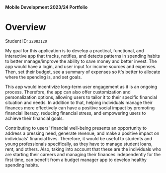 **Mobile Development 2023/24 Portfolio**
# Overview

Student ID: `22083120`

My goal for this application is to develop a practical, functional, and interactive app that tracks, notifies, and detects patterns in spending habits to better manage/improve the ability to save money and better invest. The app would have a login, and user input for income sources and expenses. Then, set their budget, see a summary of expenses so it's better to allocate where the spending is, and set goals.  

This app would incentivize long-term user engagement as it is an ongoing process. Therefore, the app can also offer customization and personalization options, allowing users to tailor it to their specific financial situation and needs. In addition to that, helping individuals manage their finances more effectively can have a positive social impact by promoting financial literacy, reducing financial stress, and empowering users to achieve their financial goals. 

Contributing to users' financial well-being presents an opportunity to address a pressing need, generate revenue, and make a positive impact on individuals' financial lives. Therefore, it would be useful to students and young professionals specifically, as they have to manage student loans, rent, and others. Also, taking into account that these are the individuals who are starting their careers and managing their finances independently for the first time, can benefit from a budget manager app to develop healthy spending habits.

<!-- 
Comments from Sandy:

This is a good start – you have the outlines of a target group and core functionality. Here are some suggestions for things to think about as you iterate on this idea:

1. I think this might benefit from a little scaling back of the motivation, and 'spending' those words on giving the reader a clearer idea of *how* the app will achieve its goals for users. Looking after money and understanding spending are clearly important things, but I think you spend a bit too long describing them. And then for the app, we only get a high level description of the budgeting features of the app.

2. You don't need to describe in precise detail every function of the app, but I would like to get a stronger feeling from the introduction of what the app will actually do – I should be able to anticipate what is going to come up on the screen after reading your introduction. You've started to do this, but it's quite high level. What kind of summary? Will there be charts? Will goal setting be a list , or do you have a more specific interaction in mind for doing this (that perhaps ties together recorded transactions)?

3. On a related note, you will need to make sure that there is room in the app to have decent coverage of different features of the Android API. This of course does not mean crowbarring features in for the sake of it, but you will need to give yourself the chance to think about how to get this coverage. It doesn't need to go into the overview –there are other chances to do it– but keep thinking about which features you could include that would be useful and demonstrate your skills (and perhaps some independent scholarship).

. Make sure that you are within the word limits. You're about 10% over at the moment. It might seem that we are being unnecessarily rigid, but the purpose of the low word counts for the portfolio components is to get you thinking in a really concise way about what it is 'in' and what is 'out'. We need to keep this fair, so we're going to be looking carefully at submission lengths for the final submissions.

I hope this is useful – do give me a shout if you have any queries.

-->
